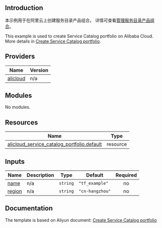 ## Introduction

<!-- DOCS_DESCRIPTION_CN -->
本示例用于在阿里云上创建服务目录产品组合。
详情可查看[管理服务目录产品组合](https://help.aliyun.com/document_detail/2807911.html)。
<!-- DOCS_DESCRIPTION_CN -->

<!-- DOCS_DESCRIPTION_EN -->
This example is used to create Service Catalog portfolio on Alibaba Cloud.
More details in [Create Service Catalog portfolio](https://help.aliyun.com/document_detail/2807911.html).
<!-- DOCS_DESCRIPTION_EN -->

<!-- BEGIN_TF_DOCS -->
## Providers

| Name | Version |
|------|---------|
| <a name="provider_alicloud"></a> [alicloud](#provider\_alicloud) | n/a |

## Modules

No modules.

## Resources

| Name | Type |
|------|------|
| [alicloud_service_catalog_portfolio.default](https://registry.terraform.io/providers/aliyun/alicloud/latest/docs/resources/service_catalog_portfolio) | resource |

## Inputs

| Name | Description | Type | Default | Required |
|------|-------------|------|---------|:--------:|
| <a name="input_name"></a> [name](#input\_name) | n/a | `string` | `"tf_example"` | no |
| <a name="input_region"></a> [region](#input\_region) | n/a | `string` | `"cn-hangzhou"` | no |
<!-- END_TF_DOCS -->

## Documentation
<!-- docs-link --> 

The template is based on Aliyun document: [Create Service Catalog portfolio](https://help.aliyun.com/document_detail/2807911.html) 

<!-- docs-link --> 